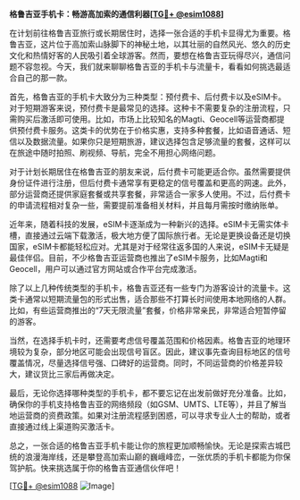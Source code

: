 **格鲁吉亚手机卡：畅游高加索的通信利器[[TG💪+ @esim1088](https://t.me/s/esim1088)]**

在计划前往格鲁吉亚旅行或长期居住时，选择一张合适的手机卡显得尤为重要。格鲁吉亚，这片位于高加索山脉脚下的神秘土地，以其壮丽的自然风光、悠久的历史文化和热情好客的人民吸引着全球游客。然而，要想在格鲁吉亚玩得尽兴，通信问题不容忽视。今天，我们就来聊聊格鲁吉亚的手机卡与流量卡，看看如何挑选最适合自己的那一款。

首先，格鲁吉亚的手机卡大致分为三种类型：预付费卡、后付费卡以及eSIM卡。对于短期游客来说，预付费卡是最常见的选择。这种卡不需要复杂的注册流程，只需购买后激活即可使用。比如，市场上比较知名的Magti、Geocell等运营商都提供预付费卡服务。这类卡的优势在于价格实惠，支持多种套餐，比如语音通话、短信以及数据流量。如果你只是短期旅游，建议选择包含足够流量的套餐，这样可以在旅途中随时拍照、刷视频、导航，完全不用担心网络问题。

对于计划长期居住在格鲁吉亚的朋友来说，后付费卡可能更适合你。虽然需要提供身份证件进行注册，但后付费卡通常享有更稳定的信号覆盖和更高的网速。此外，部分运营商还提供家庭套餐或共享套餐，非常适合一家多人使用。不过，后付费卡的申请流程相对复杂一些，需要提前准备相关材料，并且每月需按时缴纳账单。

近年来，随着科技的发展，eSIM卡逐渐成为一种新兴的选择。eSIM卡无需实体卡槽，直接通过云端下载激活，极大地方便了国际旅行者。无论是更换设备还是切换国家，eSIM卡都能轻松应对。尤其是对于经常往返多国的人来说，eSIM卡无疑是最佳伴侣。目前，不少格鲁吉亚运营商也推出了eSIM卡服务，比如Magti和Geocell，用户可以通过官方网站或合作平台完成激活。

除了以上几种传统类型的手机卡，格鲁吉亚还有一些专门为游客设计的流量卡。这类卡通常以短期流量包的形式出售，适合那些不打算长时间使用本地网络的人群。比如，有些运营商推出的“7天无限流量”套餐，价格非常亲民，非常适合短暂停留的游客。

当然，在选择手机卡时，还需要考虑信号覆盖范围和价格因素。格鲁吉亚的地理环境较为复杂，部分地区可能会出现信号盲区。因此，建议事先查询目标地区的信号覆盖情况，尽量选择信号强、口碑好的运营商。同时，不同运营商的价格差异较大，建议货比三家后再做决定。

最后，无论你选择哪种类型的手机卡，都不要忘记在出发前做好充分准备。比如，确保你的手机支持格鲁吉亚的网络频段（如GSM、UMTS、LTE等），并且了解当地运营商的资费政策。如果对注册流程感到困惑，可以寻求专业人士的帮助，或者直接通过线上渠道购买激活卡。

总之，一张合适的格鲁吉亚手机卡能让你的旅程更加顺畅愉快。无论是探索古城巴统的浪漫海岸线，还是攀登高加索山巅的巍峨峰峦，一张优质的手机卡都能为你保驾护航。快来挑选属于你的格鲁吉亚通信伙伴吧！

[[TG💪+ @esim1088](https://t.me/s/esim1088) ![Image](https://i.postimg.cc/4NQfJmqS/Snipaste-2025-05-13-00-14-12.png)]